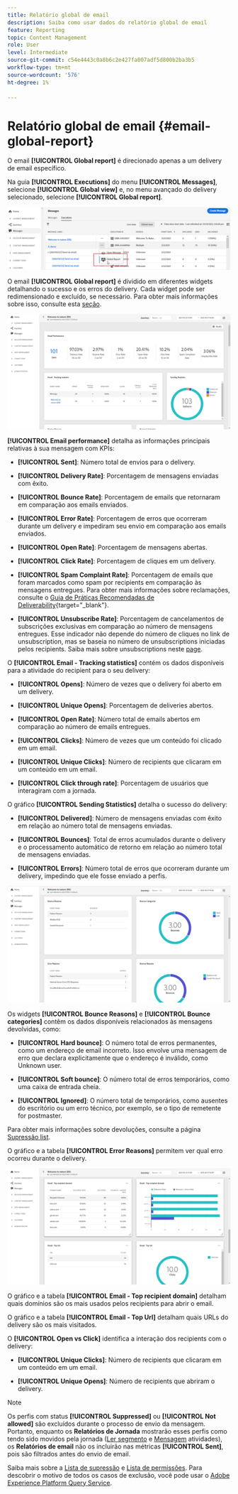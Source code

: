 ```yaml
---
title: Relatório global de email
description: Saiba como usar dados do relatório global de email
feature: Reporting
topic: Content Management
role: User
level: Intermediate
source-git-commit: c54e4443c0a8b6c2e427fa007adf5d800b2ba3b5
workflow-type: tm+mt
source-wordcount: '576'
ht-degree: 1%

---
```


# Relatório global de email {#email-global-report}

O email **[!UICONTROL Global report]** é direcionado apenas a um delivery de email específico.

Na guia **[!UICONTROL Executions]** do menu **[!UICONTROL Messages]**, selecione **[!UICONTROL Global view]** e, no menu avançado do delivery selecionado, selecione **[!UICONTROL Global report]**.

![](../assets/global_report_3.png)

O email **[!UICONTROL Global report]** é dividido em diferentes widgets detalhando o sucesso e os erros do delivery. Cada widget pode ser redimensionado e excluído, se necessário. Para obter mais informações sobre isso, consulte esta [seção](global-report.md#modify-dashboard).

![](../assets/global_report_4.png)

**[!UICONTROL Email performance]** detalha as informações principais relativas à sua mensagem com KPIs:

* **[!UICONTROL Sent]**: Número total de envios para o delivery.

* **[!UICONTROL Delivery Rate]**: Porcentagem de mensagens enviadas com êxito.

* **[!UICONTROL Bounce Rate]**: Porcentagem de emails que retornaram em comparação aos emails enviados.

* **[!UICONTROL Error Rate]**: Porcentagem de erros que ocorreram durante um delivery e impediram seu envio em comparação aos emails enviados.

* **[!UICONTROL Open Rate]**: Porcentagem de mensagens abertas.

* **[!UICONTROL Click Rate]**: Porcentagem de cliques em um delivery.

* **[!UICONTROL Spam Complaint Rate]**: Porcentagem de emails que foram marcados como spam por recipients em comparação às mensagens entregues. Para obter mais informações sobre reclamações, consulte o [Guia de Práticas Recomendadas de Deliverability](https://experienceleague.adobe.com/docs/deliverability-learn/deliverability-best-practice-guide/metrics-for-deliverability/complaints.html#metrics-for-deliverability){target=&quot;_blank&quot;}.

* **[!UICONTROL Unsubscribe Rate]**: Porcentagem de cancelamentos de subscrições exclusivas em comparação ao número de mensagens entregues. Esse indicador não depende do número de cliques no link de unsubscription, mas se baseia no número de unsubscriptions iniciadas pelos recipients. Saiba mais sobre unsubscriptions neste [page](../consent.md).

O **[!UICONTROL Email - Tracking statistics]** contém os dados disponíveis para a atividade do recipient para o seu delivery:

* **[!UICONTROL Opens]**: Número de vezes que o delivery foi aberto em um delivery.

* **[!UICONTROL Unique Opens]**: Porcentagem de deliveries abertos.

* **[!UICONTROL Open Rate]**: Número total de emails abertos em comparação ao número de emails entregues.

* **[!UICONTROL Clicks]**: Número de vezes que um conteúdo foi clicado em um email.

* **[!UICONTROL Unique Clicks]**: Número de recipients que clicaram em um conteúdo em um email.

* **[!UICONTROL Click through rate]**: Porcentagem de usuários que interagiram com a jornada.

O gráfico **[!UICONTROL Sending Statistics]** detalha o sucesso do delivery:

* **[!UICONTROL Delivered]**: Número de mensagens enviadas com êxito em relação ao número total de mensagens enviadas.

* **[!UICONTROL Bounces]**: Total de erros acumulados durante o delivery e o processamento automático de retorno em relação ao número total de mensagens enviadas.

* **[!UICONTROL Errors]**: Número total de erros que ocorreram durante um delivery, impedindo que ele fosse enviado a perfis.

![](../assets/global_report_5.png)

Os widgets **[!UICONTROL Bounce Reasons]** e **[!UICONTROL Bounce categories]** contêm os dados disponíveis relacionados às mensagens devolvidas, como:

* **[!UICONTROL Hard bounce]**: O número total de erros permanentes, como um endereço de email incorreto. Isso envolve uma mensagem de erro que declara explicitamente que o endereço é inválido, como Unknown user.

* **[!UICONTROL Soft bounce]**: O número total de erros temporários, como uma caixa de entrada cheia.

* **[!UICONTROL Ignored]**: O número total de temporários, como ausentes do escritório ou um erro técnico, por exemplo, se o tipo de remetente for postmaster.

Para obter mais informações sobre devoluções, consulte a página [Supressão list](../suppression-list.md).

O gráfico e a tabela **[!UICONTROL Error Reasons]** permitem ver qual erro ocorreu durante o delivery.

![](../assets/global_report_6.png)

O gráfico e a tabela **[!UICONTROL Email - Top recipient domain]** detalham quais domínios são os mais usados pelos recipients para abrir o email.

O gráfico e a tabela **[!UICONTROL Email - Top Url]** detalham quais URLs do delivery são os mais visitados.

O **[!UICONTROL Open vs Click]** identifica a interação dos recipients com o delivery:

* **[!UICONTROL Unique Clicks]**: Número de recipients que clicaram em um conteúdo em um email.

* **[!UICONTROL Unique Opens]**: Número de recipients que abriram o delivery.

>[!NOTE]
>
>Os perfis com status **[!UICONTROL Suppressed]** ou **[!UICONTROL Not allowed]** são excluídos durante o processo de envio da mensagem. Portanto, enquanto os **Relatórios de Jornada** mostrarão esses perfis como tendo sido movidos pela jornada ([Ler segmento](../building-journeys/read-segment.md) e [Mensagem](../building-journeys/journeys-message.md) atividades), os **Relatórios de email** não os incluirão nas métricas **[!UICONTROL Sent]**, pois são filtrados antes do envio de email.
>
>Saiba mais sobre a [Lista de supressão](../suppression-list.md) e [Lista de permissões](../allow-list.md). Para descobrir o motivo de todos os casos de exclusão, você pode usar o [Adobe Experience Platform Query Service](https://experienceleague.adobe.com/docs/experience-platform/query/api/getting-started.html).